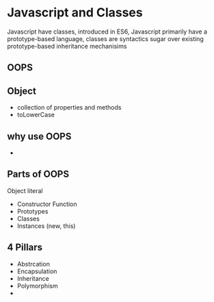 # Javascript and Classes
Javascript have classes, introduced in ES6, Javascript primarily have a prototype-based language, classes are syntactics sugar over existing prototype-based inheritance mechanisims

## OOPS

## Object
-  collection of properties and methods
-  toLowerCase

## why use OOPS
-   

## Parts of OOPS
Object literal

- Constructor Function
- Prototypes
- Classes
- Instances (new, this)

## 4 Pillars
- Abstrcation
- Encapsulation
- Inheritance
- Polymorphism
- 